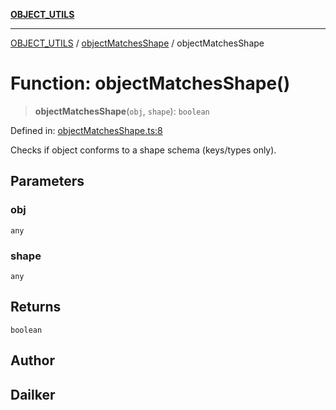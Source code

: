 [**OBJECT_UTILS**](../../README.md)

***

[OBJECT_UTILS](../../README.md) / [objectMatchesShape](../README.md) / objectMatchesShape

# Function: objectMatchesShape()

> **objectMatchesShape**(`obj`, `shape`): `boolean`

Defined in: [objectMatchesShape.ts:8](https://github.com/dailker/everyutil/blob/8aea75a123d1c8f9816646c45d1769cd1efa4eac/src/object/objectMatchesShape.ts#L8)

Checks if object conforms to a shape schema (keys/types only).

## Parameters

### obj

`any`

### shape

`any`

## Returns

`boolean`

## Author

## Dailker
